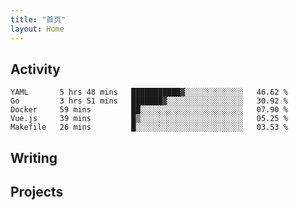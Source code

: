 ```yaml
---
title: "首页"
layout: Home
---
```


## Activity
<!--START_SECTION:waka-->
```text
YAML       5 hrs 48 mins   ███████████▓░░░░░░░░░░░░░   46.62 % 
Go         3 hrs 51 mins   ███████▓░░░░░░░░░░░░░░░░░   30.92 % 
Docker     59 mins         ██░░░░░░░░░░░░░░░░░░░░░░░   07.90 % 
Vue.js     39 mins         █▒░░░░░░░░░░░░░░░░░░░░░░░   05.25 % 
Makefile   26 mins         █░░░░░░░░░░░░░░░░░░░░░░░░   03.53 % 
```
<!--END_SECTION:waka-->

## Writing
<PindedPosts />

## Projects
<Projects />
